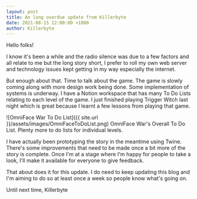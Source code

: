 ```yaml
---
layout: post
title: An long overdue update from Killerbyte
date: 2021-08-15 12:00:00 +1000
author: Killerbyte
---
```


Hello folks! 

I know it's been a while and the radio silence was due to a few factors and all relate to me but the long story short, I prefer to roll my own web server and technology issues kept getting in my way especially the internet. 

But enough about that. Time to talk about the game. The game is slowly coming along with more design work being done. Some implementation of systems is underway. I have a Notion workspace that has many To Do Lists relating to each level of the game. I just finished playing Trigger Witch last night which is great because I learnt a few lessons from playing that game. 

![OmniFace War To Do List]({{ site.url }}/assets/images/OmniFaceToDoList.png)
OmniFace War's Overall To Do List. Plenty more to do lists for individual levels.

I have actually been prototyping the story in the meantime using Twine. There's some improvements that need to be made once a bit more of the story is complete. Once I'm at a stage where I'm happy for people to take a look, I'll make it available for everyone to give feedback.

That about does it for this update. I do need to keep updating this blog and I'm aiming to do so at least once a week so people know what's going on.

Until next time,
Killerbyte